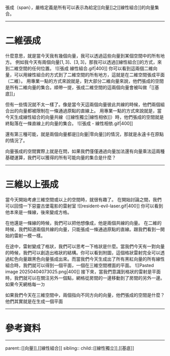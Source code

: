 張成（span），嚴格定義是所有可以表示為給定[[向量]]之[[線性組合]]的向量集合。
- - -
# 二維張成
什麼意思，就是當今天我有幾個向量，我可以透過這些向量到某個空間中的所有地方。
例如我今天有兩個向量$[1,3]、[3,3]$，那我可以透過[[線性組合]]的方式，來到二維空間的任何位置。
![[張成 線性組合.gif|400]]
你可以看到這兩個二維向量，可以用線性組合的方式到了二維空間的所有地方，這就是在二維空間張成平面（二維）。
用專業一點的方式來說就是，對大部分二維向量來說，他們張成的空間是所有二維向量的集合。順帶一提，張成二維空間的這兩個向量會被叫做「[[基底]]」


但有一些情況就不太一樣了。像是當今天這兩個向量彼此共線的時候，他們兩個組合出的向量都被限制在一條通過原點的直線上。
用專業一點的方式來說就是，當今天生成線性組合的向量共線（[[線性獨立|線性相依]]）時，他們張成的空間就是終點落在一條直線上的向量的集合。
![[張成 - 線性相依.gif|400]]

還有第三種可能，就是兩個向量都是[[向量|零向量]]的情況，那就是永遠卡在原點的情況了。

向量張成的空間實際上就是在問，如果我們僅僅通過向量加法還有向量乘法這兩種基礎運算，我們可以獲得的所有可能向量的集合是什麼？
- - -
# 三維以上張成
當今天開始考慮三維空間或以上的空間時，就很有趣了。
在開始討論之間，我們可以回憶一下惡靈古堡電影的雷射室
![[resident-evil-laser.gif|400]]
你可以看到他本來是一條線，後來變成方格。

在他還是一條線的時候，我們可以把他想像成，他是兩個共線的向量。
在二維的時候，我們知道兩個共線的向量，只能張成一條通過原點的直線。跟我們看到一開始的雷射一模一樣。

在途中，雷射變成了格狀，我們可以思考一下格狀是什麼。當我們今天有一對向量的時候，我們可以創造出格狀的結構。你可以看到附圖，這個格狀雷射完全可以透過紅色向量跟黑色向量張成出來。而當我們今天生成出了所有黑紅向量的所有線性組合時，我們就可以得到一個平面，一個在三維空間裡面的平面。
![[Pasted image 20250404073025.png|400]]
接下來，當我們意識到格狀的雷射是平面時，我們就可以在關注另外一個點，網格從房間的一邊移動到了房間的另外一邊。如果今天網格每一ㄉ

如果我們今天在三維空間中，兩個指向不同方向的向量，他們張成的空間是什麼？
他們其實就是在生成一個平面
- - -
# 參考資料

- - -
parent::[[向量]],[[線性組合]]
sibling::
child::[[線性獨立]],[[基底]]